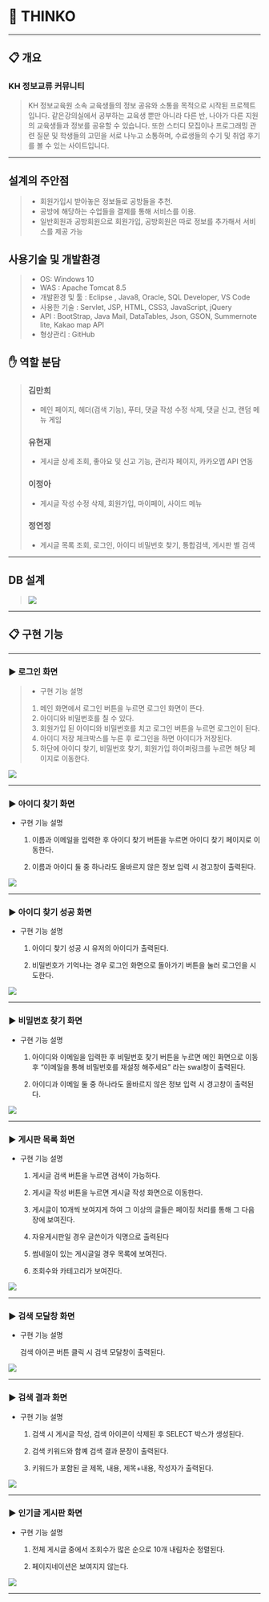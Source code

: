 # :tulip: THINKO
---

## :clipboard: 개요
### KH 정보교류 커뮤니티 
> KH 정보교육원 소속 교육생들의 정보 공유와 소통을 목적으로 시작된 프로젝트입니다.
> 같은강의실에서 공부하는 교육생 뿐만 아니라 다른 반, 나아가 다른 지원의 교육생들과
> 정보를 공유할 수 있습니다. 또한 스터디 모집이나 프로그래밍 관련 질문 및 학생들의 고민을
> 서로 나누고 소통하며, 수료생들의 수기 및 취업 후기를 볼 수 있는 사이트입니다.


---

## 설계의 주안점

> - 회원가입시 받아놓은 정보들로 공방들을 추천.
> - 공방에 해당하는 수업들을 결제를 통해 서비스를 이용.
> - 일반회원과 공방회원으로 회원가입, 공방회원은 따로 정보를 추가해서 서비스를 제공 가능

## 사용기술 및 개발환경

> - OS: Windows 10 
> - WAS : Apache Tomcat 8.5 
> - 개발환경 및 툴 : Eclipse , Java8, Oracle, SQL Developer, VS Code
> - 사용한 기술 : Servlet, JSP, HTML, CSS3, JavaScript, jQuery
> - API : BootStrap, Java Mail, DataTables, Json, GSON, Summernote lite, Kakao map API
> - 형상관리 : GitHub

 
## :raised_hand: 역할 분담

> ### 김만희 
> - 메인 페이지, 헤더(검색 기능), 푸터, 댓글 작성 수정 삭제, 댓글 신고, 랜덤 메뉴 게임 
> ### 유현재
> - 게시글 상세 조회, 좋아요 및 신고 기능, 관리자 페이지, 카카오맵 API 연동
> ### 이정아
> - 게시글 작성 수정 삭제, 회원가입, 마이페이, 사이드 메뉴 
> ### 정연정
> - 게시글 목록 조회, 로그인, 아이디 비밀번호 찾기, 통합검색, 게시판 별 검색


---


## DB 설계


> <img src="https://user-images.githubusercontent.com/71631964/115952867-8d6b7400-a523-11eb-9e10-d13beb5e8191.png" width="너비 " height="높이">

----------------------------------------------------------------------------------------------------------------------------------------


## :clipboard: 구현 기능
--------------------------






### :arrow_forward: 로그인 화면 


> + 구현 기능 설명
> 
> 1. 메인 화면에서 로그인 버튼을 누르면 로그인 화면이 뜬다. 
> 2. 아이디와 비밀번호를 칠 수 있다.
> 3. 회원가입 된 아이디와 비밀번호를 치고 로그인 버튼을 누르면 로그인이 된다.
> 4. 아이디 저장 체크박스를 누른 후 로그인을 하면 아이디가 저장된다.
>  5. 하단에 아이디 찾기, 비밀번호 찾기, 회원가입 하이퍼링크를 누르면 해당 페이지로 이동한다.


<img src="https://user-images.githubusercontent.com/71631964/115950296-5aba7f00-a515-11eb-8e0a-fe912b5a05f6.png" width="너비 " height="높이">

---


### :arrow_forward: 아이디 찾기 화면 


+ 구현 기능 설명
 

  1. 이름과 이메일을 입력한 후 아이디 찾기 버튼을 누르면 아이디 찾기 페이지로 이동한다. 


  2. 이름과 아이디 둘 중 하나라도 올바르지 않은 정보 입력 시 경고창이 출력된다.


<img src="https://user-images.githubusercontent.com/71631964/115950815-7b380880-a518-11eb-8543-e68fa251f153.png" width="너비 " height="높이">

---

### :arrow_forward: 아이디 찾기 성공 화면 


+ 구현 기능 설명
 

  1. 아이디 찾기 성공 시 유저의 아이디가 출력된다. 


  2. 비밀번호가 기억나는 경우 로그인 화면으로 돌아가기 버튼을 눌러 로그인을 시도한다.


<img src="https://user-images.githubusercontent.com/71631964/115950802-5e9bd080-a518-11eb-835e-0e7817bffb3d.png" width="너비 " height="높이">

---

### :arrow_forward: 비밀번호 찾기 화면 


+ 구현 기능 설명
 

  1. 아이디와 이메일을 입력한 후 비밀번호 찾기 버튼을 누르면 메인 화면으로 이동 후 “이메일을 통해 비밀번호를 재설정 해주세요” 라는 swal창이 출력된다.  


  2. 아이디과 이메일 둘 중 하나라도 올바르지 않은 정보 입력 시 경고창이 출력된다.



<img src="https://user-images.githubusercontent.com/71631964/115950780-39a75d80-a518-11eb-8149-e5217d8fd064.png" width="너비 " height="높이">

---

### :arrow_forward: 게시판 목록 화면 


+ 구현 기능 설명
 

  1. 게시글 검색 버튼을 누르면 검색이 가능하다. 

  2. 게시글 작성 버튼을 누르면 게시글 작성 화면으로 이동한다. 

  3. 게시글이 10개씩 보여지게 하여 그 이상의 글들은 페이징 처리를 통해 그 다음장에 보여진다.

  4. 자유게시판일 경우 글쓴이가 익명으로 출력된다

  5. 썸네일이 있는 게시글일 경우 목록에 보여진다.

  6. 조회수와 카테고리가 보여진다.



<img src="https://user-images.githubusercontent.com/71631964/115950755-1e3c5280-a518-11eb-8640-f2b89423a0e9.png" width="너비 " height="높이">

---

### :arrow_forward: 검색 모달창 화면 


+ 구현 기능 설명
 

  검색 아이콘 버튼 클릭 시 검색 모달창이 출력된다.


<img src="https://user-images.githubusercontent.com/71631964/115950730-f77e1c00-a517-11eb-9348-06e317cddeaa.png" width="너비 " height="높이">

---

### :arrow_forward: 검색 결과 화면 


+ 구현 기능 설명
 

  1. 검색 시 게시글 작성, 검색 아이콘이 삭제된 후 SELECT 박스가 생성된다. 

  2. 검색 키워드와 함꼐 검색 결과 문장이 출력된다. 

  3. 키워드가 포함된 글 제목, 내용, 제목+내용, 작성자가 출력된다.


<img src="https://user-images.githubusercontent.com/71631964/115950625-568f6100-a517-11eb-8893-dfa2083f87c0.png" width="너비 " height="높이">

---

### :arrow_forward: 인기글 게시판 화면


+ 구현 기능 설명
 

  1. 전체 게시글 중에서 조회수가 많은 순으로 10개 내림차순 정렬된다. 

  2. 페이지네이션은 보여지지 않는다.


<img src="https://user-images.githubusercontent.com/71631964/115950604-352e7500-a517-11eb-8b20-5256635f279b.png" width="너비 " height="높이">

---



